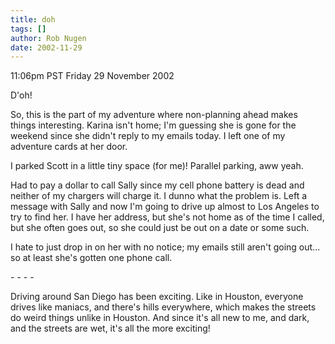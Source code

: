```yaml
---
title: doh
tags: []
author: Rob Nugen
date: 2002-11-29
---
```


<p class=date>11:06pm PST Friday 29 November 2002</p>

<p>D'oh!</p>

<p>So, this is the part of my adventure where non-planning ahead makes
things interesting.  Karina isn't home; I'm guessing she is gone for
the weekend since she didn't reply to my emails today.  I left one of
my adventure cards at her door.</p>

<p>I parked Scott in a little tiny space (for me)!  Parallel parking,
aww yeah.</p>

<p>Had to pay a dollar to call Sally since my cell phone battery is
dead and neither of my chargers will charge it.  I dunno what the
problem is.  Left a message with Sally and now I'm going to drive up
almost to Los Angeles to try to find her.  I have her address, but
she's not home as of the time I called, but she often goes out, so she
could just be out on a date or some such.</p>

<p>I hate to just drop in on her with no notice; my emails still
aren't going out... so at least she's gotten one phone call.</p>

<p>- - - -</p>

<p>Driving around San Diego has been exciting.  Like in Houston,
everyone drives like maniacs, and there's hills everywhere, which
makes the streets do weird things unlike in Houston.  And since it's
all new to me, and dark, and the streets are wet, it's all the more
exciting!</p>
